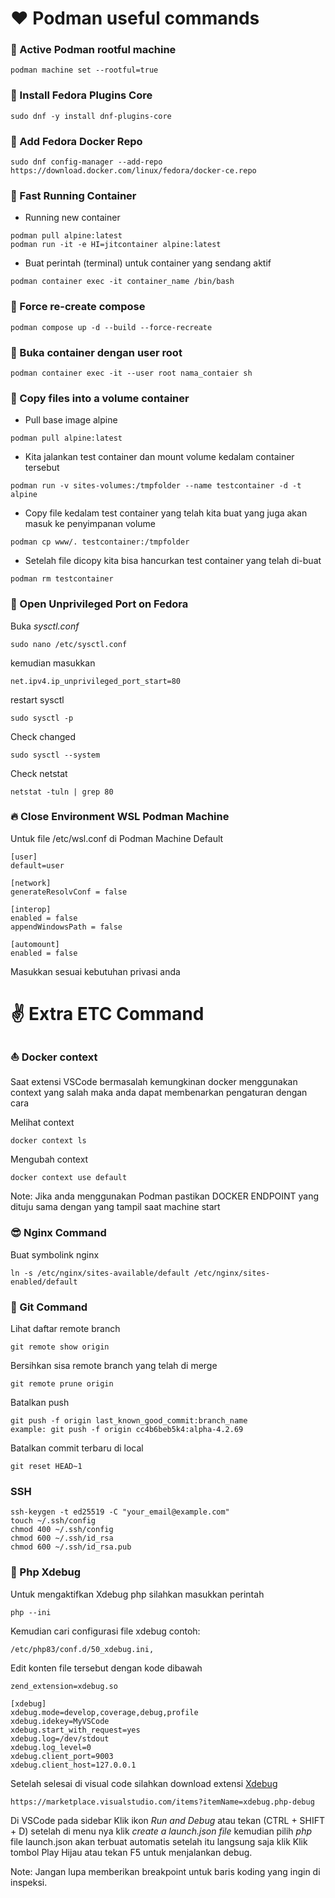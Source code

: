 # ❤️ Podman useful commands

### 🫛 Active Podman rootful machine

```
podman machine set --rootful=true
```

### 🫛 Install Fedora Plugins Core

```
sudo dnf -y install dnf-plugins-core
```

### 🫛 Add Fedora Docker Repo

```
sudo dnf config-manager --add-repo https://download.docker.com/linux/fedora/docker-ce.repo
```

### 🚀 Fast Running Container

-   Running new container

```
podman pull alpine:latest
podman run -it -e HI=jitcontainer alpine:latest
```

-   Buat perintah (terminal) untuk container yang sendang aktif

```
podman container exec -it container_name /bin/bash
```

### 🚀 Force re-create compose

```
podman compose up -d --build --force-recreate
```

### 🫛 Buka container dengan user root

```
podman container exec -it --user root nama_contaier sh
```

### 🫛 Copy files into a volume container

-   Pull base image alpine

```
podman pull alpine:latest
```

-   Kita jalankan test container dan mount volume kedalam container tersebut

```
podman run -v sites-volumes:/tmpfolder --name testcontainer -d -t alpine
```

-   Copy file kedalam test container yang telah kita buat yang juga akan masuk ke penyimpanan volume

```
podman cp www/. testcontainer:/tmpfolder
```

-   Setelah file dicopy kita bisa hancurkan test container yang telah di-buat

```
podman rm testcontainer
```

### 🫛 Open Unprivileged Port on Fedora

Buka _sysctl.conf_

```
sudo nano /etc/sysctl.conf
```

kemudian masukkan

```
net.ipv4.ip_unprivileged_port_start=80
```

restart sysctl

```
sudo sysctl -p
```

Check changed

```
sudo sysctl --system
```

Check netstat

```
netstat -tuln | grep 80
```

### 🔥 Close Environment WSL Podman Machine

Untuk file /etc/wsl.conf di Podman Machine Default

```
[user]
default=user

[network]
generateResolvConf = false

[interop]
enabled = false
appendWindowsPath = false

[automount]
enabled = false
```

Masukkan sesuai kebutuhan privasi anda

# ✌️ Extra ETC Command

### ⛵ Docker context

Saat extensi VSCode bermasalah kemungkinan docker menggunakan context yang salah maka anda dapat membenarkan pengaturan dengan cara

Melihat context

```
docker context ls
```

Mengubah context

```
docker context use default 
```

Note: Jika anda menggunakan Podman pastikan DOCKER ENDPOINT yang dituju sama dengan yang tampil saat machine start 

### 😎 Nginx Command

Buat symbolink nginx

```
ln -s /etc/nginx/sites-available/default /etc/nginx/sites-enabled/default
```

### 🤩 Git Command

Lihat daftar remote branch

```
git remote show origin
```

Bersihkan sisa remote branch yang telah di merge

```
git remote prune origin
```

Batalkan push

```
git push -f origin last_known_good_commit:branch_name
example: git push -f origin cc4b6beb5k4:alpha-4.2.69
```

Batalkan commit terbaru di local

```
git reset HEAD~1
```

### SSH
```
ssh-keygen -t ed25519 -C "your_email@example.com"
touch ~/.ssh/config
chmod 400 ~/.ssh/config
chmod 600 ~/.ssh/id_rsa
chmod 600 ~/.ssh/id_rsa.pub
```

### 🫛 Php Xdebug
Untuk mengaktifkan Xdebug php silahkan masukkan perintah

```
php --ini
```

Kemudian cari configurasi file xdebug contoh: 

```
/etc/php83/conf.d/50_xdebug.ini,
```

Edit konten file tersebut dengan kode dibawah 

```
zend_extension=xdebug.so

[xdebug]
xdebug.mode=develop,coverage,debug,profile
xdebug.idekey=MyVSCode
xdebug.start_with_request=yes
xdebug.log=/dev/stdout
xdebug.log_level=0
xdebug.client_port=9003
xdebug.client_host=127.0.0.1
```

Setelah selesai di visual code silahkan download extensi [Xdebug](https://marketplace.visualstudio.com/items?itemName=xdebug.php-debug)

```
https://marketplace.visualstudio.com/items?itemName=xdebug.php-debug
```

Di VSCode pada sidebar Klik ikon _Run and Debug_ atau tekan (CTRL + SHIFT + D) setelah di menu nya klik _create a launch.json file_ kemudian pilih _php_ file launch.json akan terbuat automatis setelah itu langsung saja klik Klik tombol Play Hijau atau tekan F5 untuk menjalankan debug. 

Note: Jangan lupa memberikan breakpoint untuk baris koding yang ingin di inspeksi.
